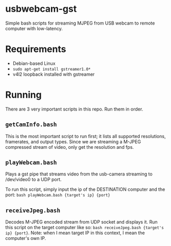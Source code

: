 # usbwebcam-gst
Simple bash scripts for streaming MJPEG from USB webcam to remote computer with low-latency.

# Requirements
* Debian-based Linux
* `sudo apt-get install gstreamer1.0*`
* v4l2 loopback installed with gstreamer

# Running

There are 3 very important scripts in this repo. Run them in order.

## `getCamInfo.bash`
This is the most important script to run first; it lists all supported resolutions, framerates, and output types. Since we are streaming a M-JPEG compressed stream of video, only get the resolution and fps.

## `playWebcam.bash`
Plays a gst pipe that streams video from the usb-camera streaming to /dev/video0 to a UDP port. 

To run this script, simply input the ip of the DESTINATION computer and the port: `bash playWebcam.bash {target's ip} {port}`

## `receiveJpeg.bash`
Decodes M-JPEG encoded stream from UDP socket and displays it. Run this script on the target computer like so: `bash receiveJpeg.bash {target's ip} {port}`. Note: when I mean target IP in this context, I mean the computer's own IP.
